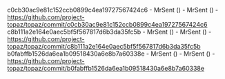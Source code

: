 c0cb30ac9e81c152ccb0899c4ea19727567424c6 - MrSent () - MrSent () - https://github.com/project-topaz/topaz/commit/c0cb30ac9e81c152ccb0899c4ea19727567424c6
c8b111a2e164e0aec5bf5f567817d6b3da35fc5b - MrSent () - MrSent () - https://github.com/project-topaz/topaz/commit/c8b111a2e164e0aec5bf5f567817d6b3da35fc5b
b0fabffb1526da6ea1b09518430a6e8b7a60338e - MrSent () - MrSent () - https://github.com/project-topaz/topaz/commit/b0fabffb1526da6ea1b09518430a6e8b7a60338e
